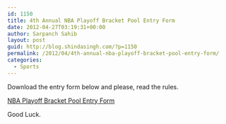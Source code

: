 ```yaml
---
id: 1150
title: 4th Annual NBA Playoff Bracket Pool Entry Form
date: 2012-04-27T03:19:31+00:00
author: Sarpanch Sahib
layout: post
guid: http://blog.shindasingh.com/?p=1150
permalink: /2012/04/4th-annual-nba-playoff-bracket-pool-entry-form/
categories:
  - Sports
---
```

Download the entry form below and please, read the rules.

[NBA Playoff Bracket Pool Entry Form](/wp-content/uploads/2012/04/NBA-Playoff-Pool-2012.xlsx)

Good Luck.
